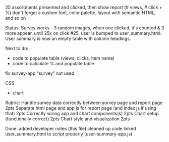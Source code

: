 25 assortments presented and clicked, then show report (# views, # click + %)
don't forget a custom font, color palette, layout with semantic HTML, and so on

Status:
Survey works - 3 random images, when one clicked, it's counted & 3 more appear, until 25x
on click #25, user is bumped to user_summary.html. User summary is now an empty table with column headings.

Next to do:
* code to populate table (views, clicks, item name)
* code to calculate % and populate table

fix survey-app "survey" not used

CSS
* chart

Rubric:
Handle survey data correctly between survey page and report page 2pts
Separate html page and app js for report page (and index js if using that) 2pts
Correctly wiring app and chart components(s) 2pts
Chart setup (functionally correct) 2pts
Chart style and visualization 2pts

Done:
added developer notes (this file)
cleaned up code
linked user_summary.html to script properly (user-summary-app.js)
